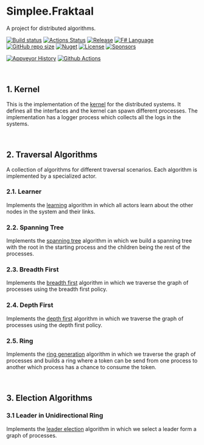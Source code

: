 # Simplee.Fraktaal
A project for distributed algorithms.

[![Build status](https://ci.appveyor.com/api/projects/status/sn12cou91meiu35e/branch/main?svg=true)](https://ci.appveyor.com/project/veminovici/fraktaal) 
[![Actions Status](https://github.com/veminovici/fraktaal/workflows/Build/badge.svg)](https://github.com/veminovici/fraktaal/actions)
[![Release](https://img.shields.io/github/v/release/veminovici/fraktaal?include_prereleases)](https://github.com/veminovici/fraktaal/releases/tag/V0.1-alpha)
[![F# Language](https://img.shields.io/github/languages/top/veminovici/fraktaal?color=%23b845fc)](https://github.com/veminovici/fraktaal)
[![GitHub repo size](https://img.shields.io/github/repo-size/veminovici/fraktaal)](https://github.com/veminovici/fraktaal)
[![Nuget](https://buildstats.info/nuget/Fraktaal?includePreReleases=true)](https://www.nuget.org/packages/Fraktaal)
[![License](https://img.shields.io/github/license/veminovici/fraktaal)](https://opensource.org/licenses/Apache-2.0)
[![Sponsors](https://img.shields.io/static/v1?label=Sponsor&message=%E2%9D%A4&logo=GitHub&color=red)](https://github.com/sponsors/veminovici)
<br />

[![Appveyor History](https://buildstats.info/appveyor/chart/veminovici/fraktaal?branch=main)](https://ci.appveyor.com/project/veminovici/fraktaal)
[![Github Actions](https://buildstats.info/github/chart/veminovici/fraktaal)](https://github.com/sponsors/veminovici)

<br />

## 1. Kernel
This is the implementation of the [kernel](https://github.com/veminovici/fraktaal/blob/main/src/fraktaal/core/kernel.fs) for the distributed systems. It defines all the interfaces and the kernel can spawn different processes. The implementation has a logger process which collects all the logs in the systems.

<br />

## 2. Traversal Algorithms
A collection of algorithms for different traversal scenarios. Each algorithm is implemented by a specialized actor.


### 2.1. Learner
Implements the [learning](https://github.com/veminovici/fraktaal/blob/main/src/fraktaal/traversal/learner.fs) algorithm in which all actors learn about the other nodes in the system and their links.

### 2.2. Spanning Tree
Implements the [spanning tree](https://github.com/veminovici/fraktaal/blob/main/src/fraktaal/traversal/sptree.fs) algorithm in which we build a spanning tree with the root in the starting process and the children being the rest of the processes.

### 2.3. Breadth First
Implements the [breadth first](https://github.com/veminovici/fraktaal/blob/main/src/fraktaal/traversal/bf.fs) algorithm in which we traverse the graph of processes using the breadth first policy.

### 2.4. Depth First
Implements the [depth first](https://github.com/veminovici/fraktaal/blob/main/src/fraktaal/traversal/bf.fs) algorithm in which we traverse the graph of processes using the depth first policy.

### 2.5. Ring
Implements the [ring generation](https://github.com/veminovici/fraktaal/blob/main/src/fraktaal/traversal/ring.fs) algorithm in which we traverse the graph of processes and builds a ring where a token can be send from one process to another which process has a chance to consume the token.

<br />

## 3. Election Algorithms

### 3.1 Leader in Unidirectional Ring
Implements the [leader election](https://github.com/veminovici/fraktaal/blob/main/src/fraktaal/election/leaderUR.fs) algorithm in which we select a leader form a graph of processes.